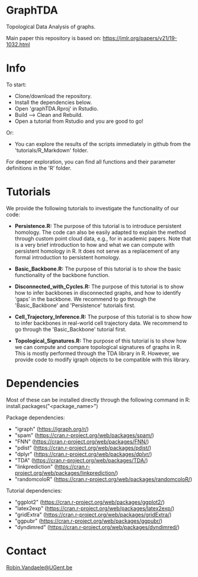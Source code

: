 # GraphTDA

Topological Data Analysis of graphs. 

Main paper this repository is based on: https://jmlr.org/papers/v21/19-1032.html

# Info

To start:
- Clone/download the repository.
- Install the dependencies below.
- Open 'graphTDA.Rproj' in Rstudio.
- Build --> Clean and Rebuild.
- Open a tutorial from Rstudio and you are good to go!

Or:
- You can explore the results of the scripts immediately in github from the 'tutorials/R_Markdown' folder.

For deeper exploration, you can find all functions and their parameter definitions in the 'R' folder.

# Tutorials

We provide the following tutorials to investigate the functionality of our code:


- **Persistence.R:** 
    The purpose of this tutorial is to introduce persistent homology. 
    The code can also be easily adapted to explain the method through custom point cloud data, e.g., for in academic papers.
    Note that is a very brief introduction to how and what we can compute with persistent homology in R.
    It does not serve as a replacement of any formal introduction to persistent homology.
  
  
- **Basic_Backbone.R:** 
    The purpose of this tutorial is to show the basic functionality of the backbone function.
  
  
- **Disconnected_with_Cycles.R:** 
    The purpose of this tutorial is to show how to infer backbones in disconnected graphs, and how to identify 'gaps' in the backbone.
    We recommend to go through the 'Basic_Backbone' and 'Persistence' tutorials first.
  
  
- **Cell_Trajectory_Inference.R:**
    The purpose of this tutorial is to show how to infer backbones in real-world cell trajectory data.
    We recommend to go through the 'Basic_Backbone' tutorial first.

  
- **Topological_Signatures.R:**
    The purpose of this tutorial is to show how we can compute and compare topological signatures of graphs in R.
    This is mostly performed through the TDA library in R.
    However, we provide code to modify igraph objects to be compatible with this library.


# Dependencies

Most of these can be installed directly through the following command in R: install.packages("<package_name>") 

Package dependencies:
- "igraph" (https://igraph.org/r/)
- "spam" (https://cran.r-project.org/web/packages/spam/)
- "FNN" (https://cran.r-project.org/web/packages/FNN/)
- "pdist" (https://cran.r-project.org/web/packages/pdist/)
- "dplyr" (https://cran.r-project.org/web/packages/dplyr/)
- "TDA" (https://cran.r-project.org/web/packages/TDA/)
- "linkprediction" (https://cran.r-project.org/web/packages/linkprediction/)
- "randomcoloR" (https://cran.r-project.org/web/packages/randomcoloR/)

Tutorial dependencies:
- "ggplot2" (https://cran.r-project.org/web/packages/ggplot2/)
- "latex2exp" (https://cran.r-project.org/web/packages/latex2exp/)
- "gridExtra" (https://cran.r-project.org/web/packages/gridExtra/)
- "ggpubr" (https://cran.r-project.org/web/packages/ggpubr/)
- "dyndimred" (https://cran.r-project.org/web/packages/dyndimred/)


# Contact

Robin.Vandaele@UGent.be

